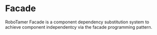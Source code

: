 Facade
======

RoboTamer Facade is a component dependency substitution system to achieve component independentcy via the facade programming pattern.